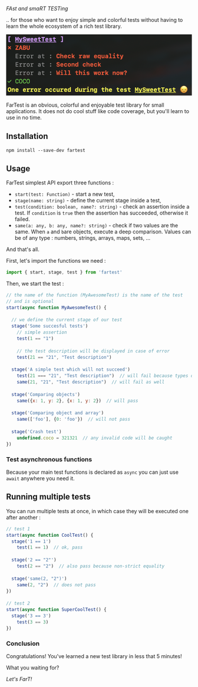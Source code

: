 *FAst and smaRT TESTing*

.. for those who want to enjoy simple and colorful tests without having to learn the whole ecosystem of a rich test library.

![preview](preview.png)

FarTest is an obvious, colorful and enjoyable test library for small applications. It does not do cool stuff like code coverage, but you'll learn to use in no time.

## Installation

```
npm install --save-dev fartest
```

## Usage
FarTest simplest API export three functions :

- `start(test: Function)` - start a new test,
- `stage(name: string)` - define the current stage inside a test,
- `test(condition: boolean, name?: string)` - check an assertion inside a test. If `condition` is `true` then the assertion has succeeded, otherwise it failed. 
- `same(a: any, b: any, name?: string)` - check if two values are the same. When `a` and `b`are objects, execute a deep comparison. Values can be of any type : numbers, strings, arrays, maps, sets, ...

And that's all. 

First, let's import the functions we need :
```javascript
import { start, stage, test } from 'fartest'
```

Then, we start the test :
```javascript
// the name of the function (MyAwesomeTest) is the name of the test
// and is optional
start(async function MyAwesomeTest() {

  // we define the current stage of our test
  stage('Some succesful tests')
    // simple assertion
    test(1 == "1")

    // the test description will be displayed in case of error
    test(21 == "21", "Test description")

  stage('A simple test which will not succeed')
    test(21 === "21", "Test description")  // will fail because types don't match
    same(21, "21", "Test description")  // will fail as well

  stage('Comparing objects')
    same({x: 1, y: 2}, {x: 1, y: 2})  // will pass

  stage('Comparing object and array')
    same(['foo'], {0: 'foo'})  // will not pass

  stage('Crash test')
    undefined.coco = 321321  // any invalid code will be caught
})
```

### Test asynchronous functions

Because your main test functions is declared as `async` you can just use `await` anywhere you need it.


## Running multiple tests
You can run multiple tests at once, in which case they will be executed one after another :
```javascript
// test 1
start(async function CoolTest() {
  stage('1 == 1')
    test(1 == 1)  // ok, pass

  stage('2 == "2"')
    test(2 == "2")  // also pass because non-strict equality

  stage('same(2, "2")')
    same(2, "2")  // does not pass
})

// test 2
start(async function SuperCoolTest() {
  stage('3 == 3')
    test(3 == 3)
})
```

### Conclusion
Congratulations! You've learned a new test library in less that 5 minutes!

What you waiting for?

*Let's FarT!*
